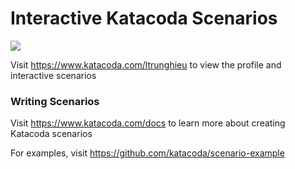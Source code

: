 # Interactive Katacoda Scenarios

[![](http://shields.katacoda.com/katacoda/ltrunghieu/count.svg)](https://www.katacoda.com/ltrunghieu "Get your profile on Katacoda.com")

Visit https://www.katacoda.com/ltrunghieu to view the profile and interactive scenarios

### Writing Scenarios
Visit https://www.katacoda.com/docs to learn more about creating Katacoda scenarios

For examples, visit https://github.com/katacoda/scenario-example
